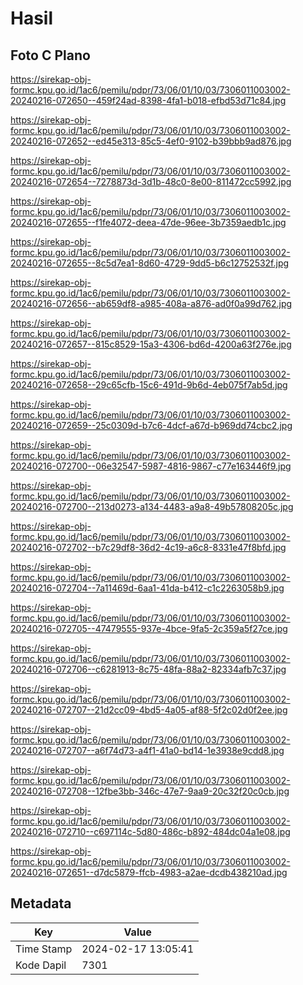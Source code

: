 # Hasil

## Foto C Plano

https://sirekap-obj-formc.kpu.go.id/1ac6/pemilu/pdpr/73/06/01/10/03/7306011003002-20240216-072650--459f24ad-8398-4fa1-b018-efbd53d71c84.jpg

https://sirekap-obj-formc.kpu.go.id/1ac6/pemilu/pdpr/73/06/01/10/03/7306011003002-20240216-072652--ed45e313-85c5-4ef0-9102-b39bbb9ad876.jpg

https://sirekap-obj-formc.kpu.go.id/1ac6/pemilu/pdpr/73/06/01/10/03/7306011003002-20240216-072654--7278873d-3d1b-48c0-8e00-811472cc5992.jpg

https://sirekap-obj-formc.kpu.go.id/1ac6/pemilu/pdpr/73/06/01/10/03/7306011003002-20240216-072655--f1fe4072-deea-47de-96ee-3b7359aedb1c.jpg

https://sirekap-obj-formc.kpu.go.id/1ac6/pemilu/pdpr/73/06/01/10/03/7306011003002-20240216-072655--8c5d7ea1-8d60-4729-9dd5-b6c12752532f.jpg

https://sirekap-obj-formc.kpu.go.id/1ac6/pemilu/pdpr/73/06/01/10/03/7306011003002-20240216-072656--ab659df8-a985-408a-a876-ad0f0a99d762.jpg

https://sirekap-obj-formc.kpu.go.id/1ac6/pemilu/pdpr/73/06/01/10/03/7306011003002-20240216-072657--815c8529-15a3-4306-bd6d-4200a63f276e.jpg

https://sirekap-obj-formc.kpu.go.id/1ac6/pemilu/pdpr/73/06/01/10/03/7306011003002-20240216-072658--29c65cfb-15c6-491d-9b6d-4eb075f7ab5d.jpg

https://sirekap-obj-formc.kpu.go.id/1ac6/pemilu/pdpr/73/06/01/10/03/7306011003002-20240216-072659--25c0309d-b7c6-4dcf-a67d-b969dd74cbc2.jpg

https://sirekap-obj-formc.kpu.go.id/1ac6/pemilu/pdpr/73/06/01/10/03/7306011003002-20240216-072700--06e32547-5987-4816-9867-c77e163446f9.jpg

https://sirekap-obj-formc.kpu.go.id/1ac6/pemilu/pdpr/73/06/01/10/03/7306011003002-20240216-072700--213d0273-a134-4483-a9a8-49b57808205c.jpg

https://sirekap-obj-formc.kpu.go.id/1ac6/pemilu/pdpr/73/06/01/10/03/7306011003002-20240216-072702--b7c29df8-36d2-4c19-a6c8-8331e47f8bfd.jpg

https://sirekap-obj-formc.kpu.go.id/1ac6/pemilu/pdpr/73/06/01/10/03/7306011003002-20240216-072704--7a11469d-6aa1-41da-b412-c1c2263058b9.jpg

https://sirekap-obj-formc.kpu.go.id/1ac6/pemilu/pdpr/73/06/01/10/03/7306011003002-20240216-072705--47479555-937e-4bce-9fa5-2c359a5f27ce.jpg

https://sirekap-obj-formc.kpu.go.id/1ac6/pemilu/pdpr/73/06/01/10/03/7306011003002-20240216-072706--c6281913-8c75-48fa-88a2-82334afb7c37.jpg

https://sirekap-obj-formc.kpu.go.id/1ac6/pemilu/pdpr/73/06/01/10/03/7306011003002-20240216-072707--21d2cc09-4bd5-4a05-af88-5f2c02d0f2ee.jpg

https://sirekap-obj-formc.kpu.go.id/1ac6/pemilu/pdpr/73/06/01/10/03/7306011003002-20240216-072707--a6f74d73-a4f1-41a0-bd14-1e3938e9cdd8.jpg

https://sirekap-obj-formc.kpu.go.id/1ac6/pemilu/pdpr/73/06/01/10/03/7306011003002-20240216-072708--12fbe3bb-346c-47e7-9aa9-20c32f20c0cb.jpg

https://sirekap-obj-formc.kpu.go.id/1ac6/pemilu/pdpr/73/06/01/10/03/7306011003002-20240216-072710--c697114c-5d80-486c-b892-484dc04a1e08.jpg

https://sirekap-obj-formc.kpu.go.id/1ac6/pemilu/pdpr/73/06/01/10/03/7306011003002-20240216-072651--d7dc5879-ffcb-4983-a2ae-dcdb438210ad.jpg


## Metadata

| Key        | Value               |
| ---------- | ------------------- |
| Time Stamp | 2024-02-17 13:05:41 |
| Kode Dapil | 7301                |



